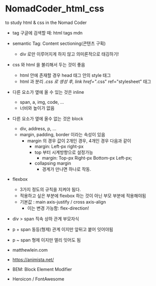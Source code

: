 # NomadCoder_html_css

to study html &amp; css in the Nomad Coder

- tag 구글에 검색할 때: html tags mdn
- semantic Tag: Content sectioning(콘텐츠 구획)
    - div 로만 이루어지게 하지 않고 의미론적으로 태깅하기!

- css 와 html 을 불리해서 두는 것이 좋음
    - html 안에 존재할 경우 head 태그 안의 style 태그
    - html 과 분리 *.css 로 생성 후, link href="*.css" ref="stylesheet" 태그

- 다른 요소가 옆에 올 수 있는 것은 inline
    - span, a, img, code, ...
    - 너비와 높이가 없음
- 다른 요소가 옆에 올수 없는 것은 block
    - div, address, p, ...
    - margin, padding, border 이라는 속성이 있음
        - margin 의 경우 값이 2개인 경우, 4개인 경우 다음과 같이
            - margin: Left-px right-px
            - top 부터 시계방향으로 설정가능
                - margin: Top-px Right-px Bottom-px Left-px;
            - collapsing margin
                - 경계가 만나면 하나로 작동.
- flexbox
  - 3가지 정도의 규칙을 지켜야 됨다.
  - 적용하고 싶은 부분에 flexbox 하는 것이 아닌 부모 부분에 적용해야됨
  - 기본값 : main axis-justify / cross axis-align
    - 이는 변경 가능함: flex-direction!

- div > span 직속 상하 관계 부모자식
- p + span 동등(형제) 관계 이지만 앞뒤고 붙어 잇어야됨
- p ~ span 형제 이지만 멀리 잇어도 됨

- matthewlein.com
- https://animista.net/
- BEM: Block Element Modifier
- Heroicon / FontAwesome